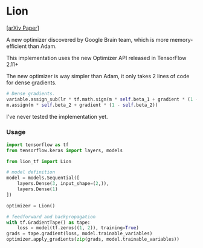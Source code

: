 # Lion
[[arXiv Paper]](https://arxiv.org/abs/2302.06675)

A new optimizer discovered by Google Brain team, which is more memory-efficient than Adam. 

This implementation uses the new Optimizer API released in TensorFlow 2.11+

The new optimizer is way simpler than Adam, it only takes 2 lines of code for dense gradients.
```python
# Dense gradients.
variable.assign_sub(lr * tf.math.sign(m * self.beta_1 + gradient * (1 - self.beta_1)))
m.assign(m * self.beta_2 + gradient * (1 - self.beta_2))
```

I've never tested the implementation yet.

### Usage
```python
import tensorflow as tf
from tensorflow.keras import layers, models

from lion_tf import Lion

# model definition
model = models.Sequential([
    layers.Dense(3, input_shape=(2,)),
    layers.Dense(1)
])

optimizer = Lion()

# feedforward and backpropagation
with tf.GradientTape() as tape:
    loss = model(tf.zeros((1, 2)), training=True)
grads = tape.gradient(loss, model.trainable_variables)
optimizer.apply_gradients(zip(grads, model.trainable_variables))
```
